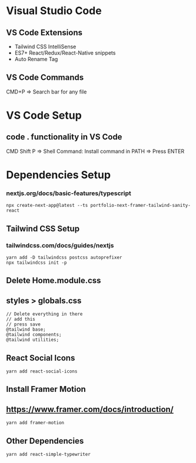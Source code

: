 # Visual Studio Code
## VS Code Extensions
* Tailwind CSS IntelliSense
* ES7+ React/Redux/React-Native snippets
* Auto Rename Tag

## VS Code Commands
CMD+P => Search bar for any file

# VS Code Setup
## code . functionality in VS Code
CMD Shift P => Shell Command: Install command in PATH => Press ENTER

# Dependencies Setup
### nextjs.org/docs/basic-features/typescript
```
npx create-next-app@latest --ts portfolio-next-framer-tailwind-sanity-react
```

## Tailwind CSS Setup
### tailwindcss.com/docs/guides/nextjs
```
yarn add -D tailwindcss postcss autoprefixer
npx tailwindcss init -p
```

## Delete Home.module.css
## styles > globals.css
```
// Delete everything in there
// add this
// press save
@tailwind base;
@tailwind components;
@tailwind utilities;
```

## React Social Icons
```
yarn add react-social-icons
```

## Install Framer Motion
## https://www.framer.com/docs/introduction/
```
yarn add framer-motion
```

## Other Dependencies
```
yarn add react-simple-typewriter
```